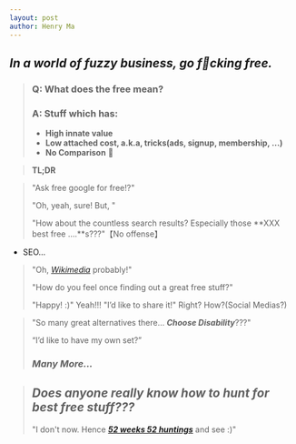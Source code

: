 ```yaml
---
layout: post
author: Henry Ma
---
```


## _In a world of fuzzy business, go f:rocket:cking free._

> ### Q: What does the __free__ mean?
> ### A: Stuff which has:
> - __High innate value__
> - __Low attached cost, a.k.a, tricks(ads, signup, membership, …)__
> - __No Comparison__ :shit:

> __TL;DR__

> "Ask free google for free!?"
> 
> "Oh, yeah, sure! But, "
> 
> "How about the countless search results? Especially those **XXX best free ….**s???"【No offense】
- SEO…

> "Oh, _[Wikimedia](https://www.wikimedia.org/)_ probably!"
> 
> "How do you feel once finding out a great free stuff?"
> 
> "Happy! :)"  Yeah!!!
> "I’d like to share it!" Right? How?(Social Medias?)

> "So many great alternatives there… **_Choose Disability_**???"
> 
> “I’d like to have my own set?”
> 
> ### _Many More..._

> ## _Does anyone really know how to hunt for best free stuff???_
> 
> "I don't now. Hence **_[52 weeks 52 huntings](https://gff.edening.net)_** and see :)"